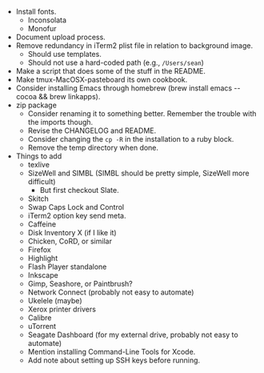 * Install fonts.
    * Inconsolata
    * Monofur
* Document upload process.
* Remove redundancy in iTerm2 plist file in relation to background image.
    * Should use templates.
    * Should not use a hard-coded path (e.g., `/Users/sean`)
* Make a script that does some of the stuff in the README.
* Make tmux-MacOSX-pasteboard its own cookbook.
* Consider installing Emacs through homebrew (brew install emacs --cocoa && brew linkapps).
* zip package
    * Consider renaming it to something better. Remember the trouble with the imports though.
    * Revise the CHANGELOG and README.
    * Consider changing the `cp -R` in the installation to a ruby block.
    * Remove the temp directory when done.
* Things to add
    * texlive
    * SizeWell and SIMBL (SIMBL should be pretty simple, SizeWell more difficult)
        * But first checkout Slate.
    * Skitch
    * Swap Caps Lock and Control
    * iTerm2 option key send meta.
    * Caffeine
    * Disk Inventory X (if I like it)
    * Chicken, CoRD, or similar
    * Firefox
    * Highlight
    * Flash Player standalone
    * Inkscape
    * Gimp, Seashore, or Paintbrush?
    * Network Connect (probably not easy to automate)
    * Ukelele (maybe)
    * Xerox printer drivers
    * Calibre
    * uTorrent
    * Seagate Dashboard (for my external drive, probably not easy to automate)
    * Mention installing Command-Line Tools for Xcode.
    * Add note about setting up SSH keys before running.

